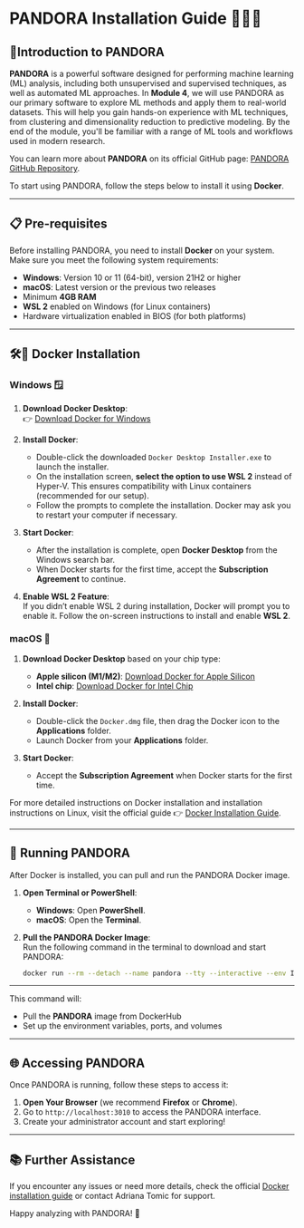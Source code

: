 # PANDORA Installation Guide 🧬🔮🐳

## 🔮Introduction to PANDORA

**PANDORA** is a powerful software designed for performing machine learning (ML) analysis, including both unsupervised and supervised techniques, as well as automated ML approaches. In **Module 4**, we will use PANDORA as our primary software to explore ML methods and apply them to real-world datasets. This will help you gain hands-on experience with ML techniques, from clustering and dimensionality reduction to predictive modeling. By the end of the module, you'll be familiar with a range of ML tools and workflows used in modern research.

You can learn more about **PANDORA** on its official GitHub page: [PANDORA GitHub Repository](https://github.com/genular/pandora).

To start using PANDORA, follow the steps below to install it using **Docker**.

---

## 📋 Pre-requisites

Before installing PANDORA, you need to install **Docker** on your system. Make sure you meet the following system requirements:

- **Windows**: Version 10 or 11 (64-bit), version 21H2 or higher
- **macOS**: Latest version or the previous two releases
- Minimum **4GB RAM**
- **WSL 2** enabled on Windows (for Linux containers)
- Hardware virtualization enabled in BIOS (for both platforms)

---

## 🛠️🐳 Docker Installation

### Windows 🪟

1. **Download Docker Desktop**:  
   👉 [Download Docker for Windows](https://desktop.docker.com/win/stable/Docker%20Desktop%20Installer.exe)

2. **Install Docker**:  
   - Double-click the downloaded `Docker Desktop Installer.exe` to launch the installer.
   - On the installation screen, **select the option to use WSL 2** instead of Hyper-V. This ensures compatibility with Linux containers (recommended for our setup).
   - Follow the prompts to complete the installation. Docker may ask you to restart your computer if necessary.

3. **Start Docker**:  
   - After the installation is complete, open **Docker Desktop** from the Windows search bar.
   - When Docker starts for the first time, accept the **Subscription Agreement** to continue.

4. **Enable WSL 2 Feature**:  
   If you didn’t enable WSL 2 during installation, Docker will prompt you to enable it. Follow the on-screen instructions to install and enable **WSL 2**.

### macOS 🍏

1. **Download Docker Desktop** based on your chip type:  
   - **Apple silicon (M1/M2)**: [Download Docker for Apple Silicon](https://desktop.docker.com/mac/stable/arm64/Docker.dmg)  
   - **Intel chip**: [Download Docker for Intel Chip](https://desktop.docker.com/mac/stable/Docker.dmg)

2. **Install Docker**:  
   - Double-click the `Docker.dmg` file, then drag the Docker icon to the **Applications** folder.
   - Launch Docker from your **Applications** folder.

3. **Start Docker**:  
   - Accept the **Subscription Agreement** when Docker starts for the first time.

For more detailed instructions on Docker installation and installation instructions on Linux, visit the official guide 👉 [Docker Installation Guide](https://docs.docker.com/engine/install/).

---

## 🚀 Running PANDORA

After Docker is installed, you can pull and run the PANDORA Docker image.

1. **Open Terminal or PowerShell**:  
   - **Windows**: Open **PowerShell**.  
   - **macOS**: Open the **Terminal**.

2. **Pull the PANDORA Docker Image**:  
   Run the following command in the terminal to download and start PANDORA:

   ```bash
   docker run --rm --detach --name pandora --tty --interactive --env IS_DOCKER='true' --env TZ=Europe/London --volume pandora_data_master:/mnt/usrdata --publish 3010:3010 --publish 3011:3011 --publish 3012:3012 --publish 3013:3013 genular/pandora:latest

---
This command will:

- Pull the **PANDORA** image from DockerHub
- Set up the environment variables, ports, and volumes

---

## 🌐 Accessing PANDORA

Once PANDORA is running, follow these steps to access it:

1. **Open Your Browser** (we recommend **Firefox** or **Chrome**).
2. Go to `http://localhost:3010` to access the PANDORA interface.
3. Create your administrator account and start exploring!

---

## 📚 Further Assistance

If you encounter any issues or need more details, check the official [Docker installation guide](https://docs.docker.com/engine/install/) or contact Adriana Tomic for support.

Happy analyzing with PANDORA! 🎉
